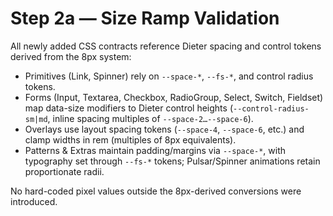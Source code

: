 # Step 2a — Size Ramp Validation

All newly added CSS contracts reference Dieter spacing and control tokens derived from the 8px system:

- Primitives (Link, Spinner) rely on `--space-*`, `--fs-*`, and control radius tokens.
- Forms (Input, Textarea, Checkbox, RadioGroup, Select, Switch, Fieldset) map data-size modifiers to Dieter control heights (`--control-radius-sm|md`, inline spacing multiples of `--space-2…--space-6`).
- Overlays use layout spacing tokens (`--space-4`, `--space-6`, etc.) and clamp widths in rem (multiples of 8px equivalents).
- Patterns & Extras maintain padding/margins via `--space-*`, with typography set through `--fs-*` tokens; Pulsar/Spinner animations retain proportionate radii.

No hard-coded pixel values outside the 8px-derived conversions were introduced.
